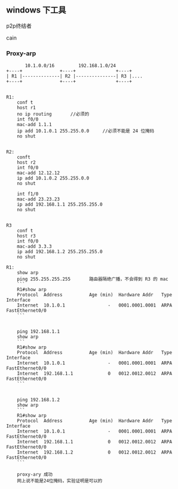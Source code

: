 

## windows 下工具

p2p终结者

cain



### Proxy-arp

           10.1.0.0/16         192.168.1.0/24
    +----+              +----+               +----+
    | R1 |--------------| R2 |---------------| R3 |....
    +----+              +----+               +----+




```Cisco

R1:
    conf t
    host r1
    no ip routing       //必须的
    int f0/0
    mac-add 1.1.1
    ip add 10.1.0.1 255.255.0.0     //必须不能是 24 位掩码
    no shut


R2:
    conft 
    host r2
    int f0/0
    mac-add 12.12.12
    ip add 10.1.0.2 255.255.0.0
    no shut

    int f1/0
    mac-add 23.23.23
    ip add 192.168.1.1 255.255.255.0
    no shut


R3
    conf t
    host r3
    int f0/0
    mac-add 3.3.3
    ip add 192.168.1.2 255.255.255.0
    no shut

R1:
    show arp
    ping 255.255.255.255       路由器隔绝广播，不会得到 R3 的 mac
    ```
    R1#show arp
    Protocol  Address          Age (min)  Hardware Addr   Type   Interface
    Internet  10.1.0.1                -   0001.0001.0001  ARPA   FastEthernet0/0
    ```


    ping 192.168.1.1
    show arp
    ```
    R1#show arp
    Protocol  Address          Age (min)  Hardware Addr   Type   Interface
    Internet  10.1.0.1                -   0001.0001.0001  ARPA   FastEthernet0/0
    Internet  192.168.1.1             0   0012.0012.0012  ARPA   FastEthernet0/0
    ```


    ping 192.168.1.2
    show arp
    ```
    R1#show arp
    Protocol  Address          Age (min)  Hardware Addr   Type   Interface
    Internet  10.1.0.1                -   0001.0001.0001  ARPA   FastEthernet0/0
    Internet  192.168.1.1             0   0012.0012.0012  ARPA   FastEthernet0/0
    Internet  192.168.1.2             0   0012.0012.0012  ARPA   FastEthernet0/0
    ```

    proxy-ary 成功
    网上说不能是24位掩码，实验证明是可以的

```
